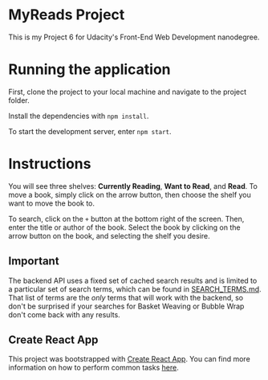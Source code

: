 # MyReads Project

This is my Project 6 for Udacity's Front-End Web Development nanodegree.

# Running the application

First, clone the project to your local machine and navigate to the project folder.

Install the dependencies with `npm install`.

To start the development server, enter `npm start`.

# Instructions

You will see three shelves: **Currently Reading**, **Want to Read**, and **Read**.
To move a book, simply click on the arrow button, then choose the shelf you want to move the book to.

To search, click on the `+` button at the bottom right of the screen. Then, enter the title or author of the book. Select the book by clicking on the arrow button on the book, and selecting the shelf you desire.

## Important
The backend API uses a fixed set of cached search results and is limited to a particular set of search terms, which can be found in [SEARCH_TERMS.md](SEARCH_TERMS.md). That list of terms are the _only_ terms that will work with the backend, so don't be surprised if your searches for Basket Weaving or Bubble Wrap don't come back with any results.

## Create React App

This project was bootstrapped with [Create React App](https://github.com/facebookincubator/create-react-app). You can find more information on how to perform common tasks [here](https://github.com/facebookincubator/create-react-app/blob/master/packages/react-scripts/template/README.md).
